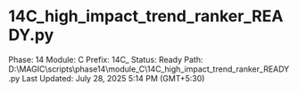 # 14C_high_impact_trend_ranker_READY.py

Phase: 14
Module: C
Prefix: 14C_
Status: Ready
Path: D:\MAGIC\scripts\phase14\module_C\14C_high_impact_trend_ranker_READY.py
Last Updated: July 28, 2025 5:14 PM (GMT+5:30)
